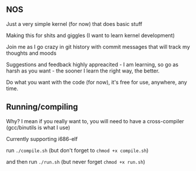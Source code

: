 ## NOS 
Just a very simple kernel (for now) that does basic stuff

Making this for shits and giggles (I want to learn kernel development)

Join me as I go crazy in git history with commit messages that will track my thoughts and moods

Suggestions and feedback highly appreacited - I am learning, so go as harsh as you want - the sooner I learn the right way, the better. 

Do what you want with the code (for now), it's free for use, anywhere, any time.

## Running/compiling
Why? I mean if you really want to, you will need to have a cross-compiler (gcc/binutils is what I use) 

Currently supporting i686-elf 

run `./compile.sh` (but don't forget to `chmod +x compile.sh`)

and then run `./run.sh` (but never forget `chmod +x run.sh`)
